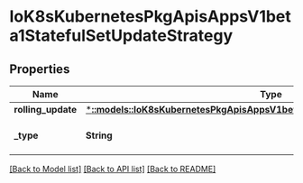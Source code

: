 # IoK8sKubernetesPkgApisAppsV1beta1StatefulSetUpdateStrategy

## Properties
Name | Type | Description | Notes
------------ | ------------- | ------------- | -------------
**rolling_update** | [***::models::IoK8sKubernetesPkgApisAppsV1beta1RollingUpdateStatefulSetStrategy**](io.k8s.kubernetes.pkg.apis.apps.v1beta1.RollingUpdateStatefulSetStrategy.md) |  | [optional] 
**_type** | **String** | Type indicates the type of the StatefulSetUpdateStrategy. | [optional] 

[[Back to Model list]](../README.md#documentation-for-models) [[Back to API list]](../README.md#documentation-for-api-endpoints) [[Back to README]](../README.md)


